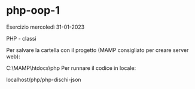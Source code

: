 # php-oop-1

Esercizio mercoledì 31-01-2023

PHP - classi

Per salvare la cartella con il progetto (MAMP consigliato per creare server web):

C:\MAMP\htdocs\php
Per runnare il codice in locale:

localhost/php/php-dischi-json
